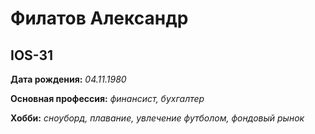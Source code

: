 # Филатов Александр
## IOS-31

**Дата рождения:** _04.11.1980_

**Основная профессия:** _финансист, бухгалтер_

**Хобби:** _сноуборд, плавание, увлечение футболом, фондовый рынок_